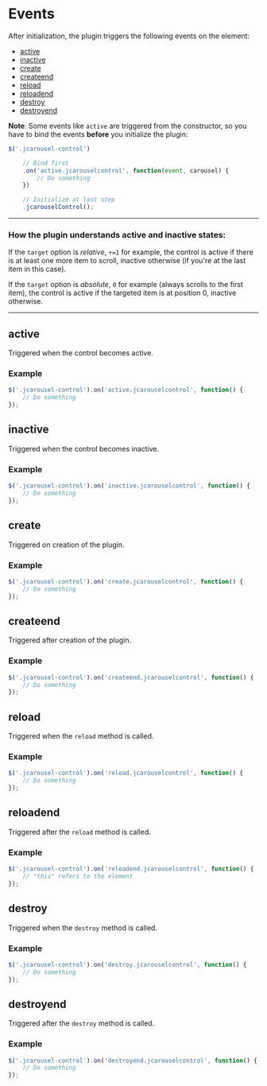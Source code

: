 Events
======

After initialization, the plugin triggers the following events on the element:

* [active](#active)
* [inactive](#inactive)
* [create](#create)
* [createend](#createend)
* [reload](#reload)
* [reloadend](#reloadend)
* [destroy](#destroy)
* [destroyend](#destroyend)

**Note**: Some events like `active` are triggered from the constructor, so you
have to bind the events **before** you initialize the plugin:

```javascript
$('.jcarousel-control')

    // Bind first
    .on('active.jcarouselcontrol', function(event, carousel) {
        // Do something
    })

    // Initialize at last step
    .jcarouselControl();
```

--------------------------------------------------------------------------------
### How the plugin understands active and inactive states:

If the `target` option is *relative*, `+=1` for example, the control is active
if there is at least one more item to scroll, inactive otherwise (if you're at
the last item in this case).

If the `target` option is *absolute*, `0` for example (always scrolls to the
first item), the control is active if the targeted item is at position 0,
inactive otherwise.

--------------------------------------------------------------------------------


active
------

Triggered when the control becomes active.

### Example

```javascript
$('.jcarousel-control').on('active.jcarouselcontrol', function() {
    // Do something
});
```


inactive
--------

Triggered when the control becomes inactive.

### Example

```javascript
$('.jcarousel-control').on('inactive.jcarouselcontrol', function() {
    // Do something
});
```


create
------

Triggered on creation of the plugin.

### Example

```javascript
$('.jcarousel-control').on('create.jcarouselcontrol', function() {
    // Do something
});
```


createend
---------

Triggered after creation of the plugin.

### Example

```javascript
$('.jcarousel-control').on('createend.jcarouselcontrol', function() {
    // Do something
});
```


reload
------

Triggered when the `reload` method is called.

### Example

```javascript
$('.jcarousel-control').on('reload.jcarouselcontrol', function() {
    // Do something
});
```


reloadend
---------

Triggered after the `reload` method is called.

### Example

```javascript
$('.jcarousel-control').on('reloadend.jcarouselcontrol', function() {
    // "this" refers to the element
});
```


destroy
-------

Triggered when the `destroy` method is called.

### Example

```javascript
$('.jcarousel-control').on('destroy.jcarouselcontrol', function() {
    // Do something
});
```


destroyend
----------

Triggered after the `destroy` method is called.

### Example

```javascript
$('.jcarousel-control').on('destroyend.jcarouselcontrol', function() {
    // Do something
});
```
